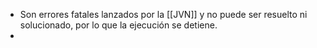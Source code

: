 - Son errores fatales lanzados por la [[JVN]] y no puede ser resuelto ni solucionado, por lo que la ejecución se detiene.
- 